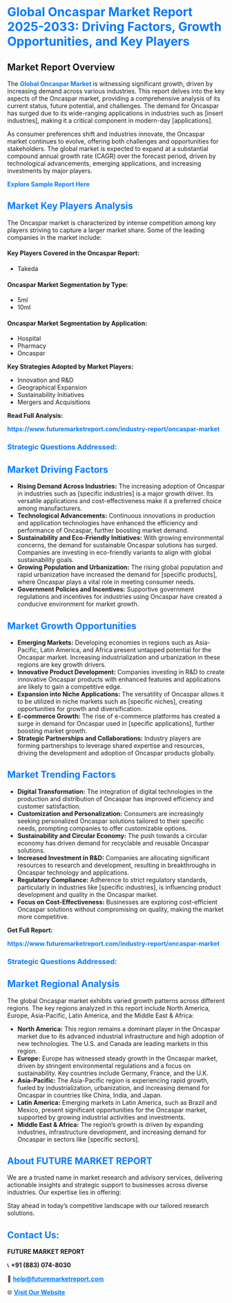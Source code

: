 <h1 style="color: #007BFF;">Global Oncaspar Market Report 2025-2033: Driving Factors, Growth Opportunities, and Key Players</h1>

<section id="overview">
<h2>Market Report Overview</h2>
<p>The <a href="https://www.futuremarketreport.com/industry-report/oncaspar-market" style="color: #007BFF; text-decoration: none;"><strong>Global Oncaspar Market</strong></a> is witnessing significant growth, driven by increasing demand across various industries. This report delves into the key aspects of the Oncaspar market, providing a comprehensive analysis of its current status, future potential, and challenges. The demand for Oncaspar has surged due to its wide-ranging applications in industries such as [insert industries], making it a critical component in modern-day [applications].</p>
<p>As consumer preferences shift and industries innovate, the Oncaspar market continues to evolve, offering both challenges and opportunities for stakeholders. The global market is expected to expand at a substantial compound annual growth rate (CAGR) over the forecast period, driven by technological advancements, emerging applications, and increasing investments by major players.</p>
</section>

<section id="overview">
<p><a href="https://www.futuremarketreport.com/request-sample/reportId=122856" style="color: #007BFF; text-decoration: none;"><strong>Explore Sample Report Here</strong></a></p>
</section>

<section id="key-players">
<h2 style="color: #007BFF;">Market Key Players Analysis</h2>
<p>The Oncaspar market is characterized by intense competition among key players striving to capture a larger market share. Some of the leading companies in the market include:</p>
<h4>Key Players Covered in the Oncaspar Report:</h4>
<ul><li>Takeda</li></ul>
<h4>Oncaspar Market Segmentation by Type:</h4>
<ul><li>5ml</li><li>10ml</li></ul>

<h4>Oncaspar Market Segmentation by Application:</h4>
<ul><li>Hospital</li><li>Pharmacy</li><li>Oncaspar</li></ul>
<p><strong>Key Strategies Adopted by Market Players:</strong></p>
<ul>
<li>Innovation and R&D</li>
<li>Geographical Expansion</li>
<li>Sustainability Initiatives</li>
<li>Mergers and Acquisitions</li>
</ul>
</section>

<section>
<p><strong>Read Full Analysis: </strong></p><a href="https://www.futuremarketreport.com/industry-report/oncaspar-market" style="color: #007BFF; text-decoration: none;"><strong>https://www.futuremarketreport.com/industry-report/oncaspar-market</strong></a>
<h3 style="color: #007BFF;">Strategic Questions Addressed:</h3>
</section>

<section id="driving-factors">
<h2 style="color: #007BFF;">Market Driving Factors</h2>
<ul>
<li><strong>Rising Demand Across Industries:</strong> The increasing adoption of Oncaspar in industries such as [specific industries] is a major growth driver. Its versatile applications and cost-effectiveness make it a preferred choice among manufacturers.</li>
<li><strong>Technological Advancements:</strong> Continuous innovations in production and application technologies have enhanced the efficiency and performance of Oncaspar, further boosting market demand.</li>
<li><strong>Sustainability and Eco-Friendly Initiatives:</strong> With growing environmental concerns, the demand for sustainable Oncaspar solutions has surged. Companies are investing in eco-friendly variants to align with global sustainability goals.</li>
<li><strong>Growing Population and Urbanization:</strong> The rising global population and rapid urbanization have increased the demand for [specific products], where Oncaspar plays a vital role in meeting consumer needs.</li>
<li><strong>Government Policies and Incentives:</strong> Supportive government regulations and incentives for industries using Oncaspar have created a conducive environment for market growth.</li>
</ul>
</section>

<section id="growth-opportunities">
<h2 style="color: #007BFF;">Market Growth Opportunities</h2>
<ul>
<li><strong>Emerging Markets:</strong> Developing economies in regions such as Asia-Pacific, Latin America, and Africa present untapped potential for the Oncaspar market. Increasing industrialization and urbanization in these regions are key growth drivers.</li>
<li><strong>Innovative Product Development:</strong> Companies investing in R&D to create innovative Oncaspar products with enhanced features and applications are likely to gain a competitive edge.</li>
<li><strong>Expansion into Niche Applications:</strong> The versatility of Oncaspar allows it to be utilized in niche markets such as [specific niches], creating opportunities for growth and diversification.</li>
<li><strong>E-commerce Growth:</strong> The rise of e-commerce platforms has created a surge in demand for Oncaspar used in [specific applications], further boosting market growth.</li>
<li><strong>Strategic Partnerships and Collaborations:</strong> Industry players are forming partnerships to leverage shared expertise and resources, driving the development and adoption of Oncaspar products globally.</li>
</ul>
</section>

<section id="trending-factors">
<h2 style="color: #007BFF;">Market Trending Factors</h2>
<ul>
<li><strong>Digital Transformation:</strong> The integration of digital technologies in the production and distribution of Oncaspar has improved efficiency and customer satisfaction.</li>
<li><strong>Customization and Personalization:</strong> Consumers are increasingly seeking personalized Oncaspar solutions tailored to their specific needs, prompting companies to offer customizable options.</li>
<li><strong>Sustainability and Circular Economy:</strong> The push towards a circular economy has driven demand for recyclable and reusable Oncaspar solutions.</li>
<li><strong>Increased Investment in R&D:</strong> Companies are allocating significant resources to research and development, resulting in breakthroughs in Oncaspar technology and applications.</li>
<li><strong>Regulatory Compliance:</strong> Adherence to strict regulatory standards, particularly in industries like [specific industries], is influencing product development and quality in the Oncaspar market.</li>
<li><strong>Focus on Cost-Effectiveness:</strong> Businesses are exploring cost-efficient Oncaspar solutions without compromising on quality, making the market more competitive.</li>
</ul>
</section>

<section>
<p><strong>Get Full Report: </strong></p><a href="https://www.futuremarketreport.com/industry-report/oncaspar-market" style="color: #007BFF; text-decoration: none;"><strong>https://www.futuremarketreport.com/industry-report/oncaspar-market</strong></a>
<h3 style="color: #007BFF;">Strategic Questions Addressed:</h3>
</section>


<section id="regional-analysis">
<h2 style="color: #007BFF;">Market Regional Analysis</h2>
<p>The global Oncaspar market exhibits varied growth patterns across different regions. The key regions analyzed in this report include North America, Europe, Asia-Pacific, Latin America, and the Middle East & Africa:</p>
<ul>
<li><strong>North America:</strong> This region remains a dominant player in the Oncaspar market due to its advanced industrial infrastructure and high adoption of new technologies. The U.S. and Canada are leading markets in this region.</li>
<li><strong>Europe:</strong> Europe has witnessed steady growth in the Oncaspar market, driven by stringent environmental regulations and a focus on sustainability. Key countries include Germany, France, and the U.K.</li>
<li><strong>Asia-Pacific:</strong> The Asia-Pacific region is experiencing rapid growth, fueled by industrialization, urbanization, and increasing demand for Oncaspar in countries like China, India, and Japan.</li>
<li><strong>Latin America:</strong> Emerging markets in Latin America, such as Brazil and Mexico, present significant opportunities for the Oncaspar market, supported by growing industrial activities and investments.</li>
<li><strong>Middle East & Africa:</strong> The region’s growth is driven by expanding industries, infrastructure development, and increasing demand for Oncaspar in sectors like [specific sectors].</li>
</ul>
</section>

<footer>
<h2 style="color: #007BFF;">About FUTURE MARKET REPORT</h2>
<p>We are a trusted name in market research and advisory services, delivering actionable insights and strategic support to businesses across diverse industries. Our expertise lies in offering:</p>

<p>Stay ahead in today’s competitive landscape with our tailored research solutions.</p>

<h2 style="color: #007BFF;">Contact Us:</h2>
<p><strong>FUTURE MARKET REPORT</strong></p>
<p>📞 <strong>+91 (883) 074-8030</strong></p>
<p>📧 <strong><a href="mailto:help@futuremarketreport.com" style="color: #007BFF;">help@futuremarketreport.com</a></strong></p>
<p>🌐 <strong><a href="https://www.futuremarketreport.com/" style="color: #007BFF;">Visit Our Website</a></strong></p>
</footer>
